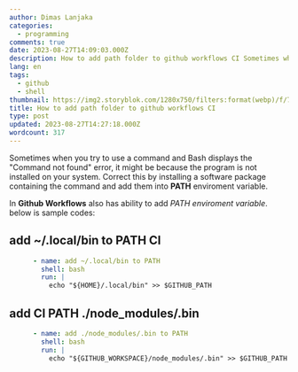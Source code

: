 ```yaml
---
author: Dimas Lanjaka
categories:
  - programming
comments: true
date: 2023-08-27T14:09:03.000Z
description: How to add path folder to github workflows CI Sometimes when you try to use a command and Bash displays the Command not found error, it might be because the pro
lang: en
tags:
  - github
  - shell
thumbnail: https://img2.storyblok.com/1280x750/filters:format(webp)/f/79165/1200x630/ebb5571e69/github-action-01.png
title: How to add path folder to github workflows CI
type: post
updated: 2023-08-27T14:27:18.000Z
wordcount: 317
---
```


Sometimes when you try to use a command and Bash displays the "Command not found" error, it might be because the program is not installed on your system. Correct this by installing a software package containing the command and add them into **PATH** enviroment variable.

In **Github Workflows** also has ability to add _PATH enviroment variable_. below is sample codes:

## add ~/.local/bin to PATH CI

```yaml
      - name: add ~/.local/bin to PATH
        shell: bash
        run: |
          echo "${HOME}/.local/bin" >> $GITHUB_PATH
```

## add CI PATH ./node_modules/.bin

```yaml
      - name: add ./node_modules/.bin to PATH
        shell: bash
        run: |
          echo "${GITHUB_WORKSPACE}/node_modules/.bin" >> $GITHUB_PATH
```